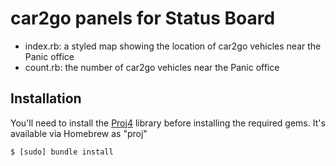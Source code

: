 car2go panels for Status Board
==============================

* index.rb: a styled map showing the location of car2go vehicles near the Panic office
* count.rb: the number of car2go vehicles near the Panic office

Installation
------------

You'll need to install the [Proj4](https://trac.osgeo.org/proj/) library before installing the required gems. It's available via Homebrew as "proj"

```
$ [sudo] bundle install
```
